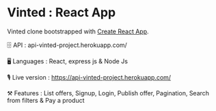 # Vinted : React App

Vinted clone bootstrapped with [Create React App](https://github.com/facebook/create-react-app).

🗄 API : api-vinted-project.herokuapp.com/

🖥 Languages : React, express js & Node Js

🎙 Live version : https://api-vinted-project.herokuapp.com/

⚒ Features : List offers, Signup, Login, Publish offer, Pagination, Search from filters & Pay a product
